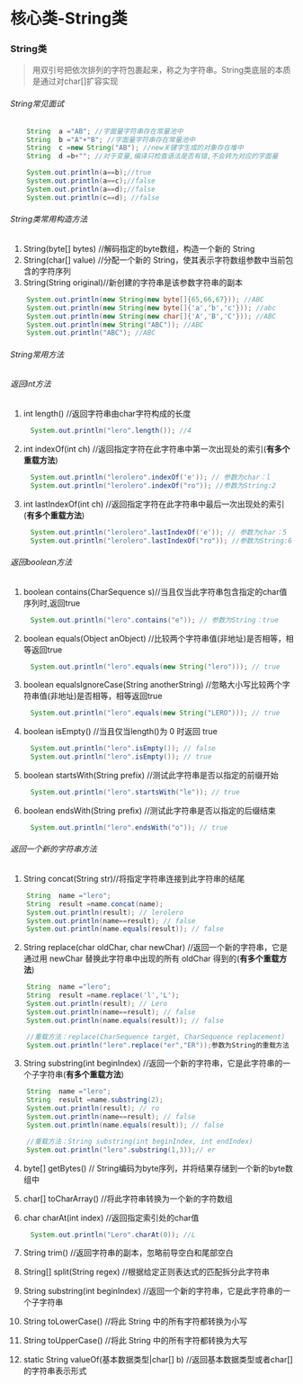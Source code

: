 # 核心类-String类

###  String类
>  用双引号把依次排列的字符包裹起来，称之为字符串。String类底层的本质是通过对char[]扩容实现

###### String常见面试
``` java
    String  a ="AB"; //字面量字符串存在常量池中
    String  b ="A"+"B"; //字面量字符串存在常量池中
    String  c =new String("AB"); //new关键字生成的对象存在堆中
    String  d =b+""; //对于变量,编译只检查语法是否有错,不会转为对应的字面量

    System.out.println(a==b);//true
    System.out.println(a==c);//false
    System.out.println(a==d);//false
    System.out.println(c==d); //false
```
###### String类常用构造方法
1. String(byte[] bytes)  //解码指定的byte数组，构造一个新的 String
2. String(char[] value)  //分配一个新的 String，使其表示字符数组参数中当前包含的字符序列
3. String(String original)//新创建的字符串是该参数字符串的副本
``` java
    System.out.println(new String(new byte[]{65,66,67})); //ABC
    System.out.println(new String(new byte[]{'a','b','c'})); //abc
    System.out.println(new String(new char[]{'A','B','C'})); //ABC
    System.out.println(new String("ABC")); //ABC
    System.out.println("ABC"); //ABC
```
###### String常用方法

###### 返回int方法
1.  int  length() //返回字符串由char字符构成的长度
``` java
     System.out.println("lero".length()); //4
```
2.  int indexOf(int ch) //返回指定字符在此字符串中第一次出现处的索引(**有多个重载方法**)
``` java
     System.out.println("lerolero".indexOf('e')); // 参数为char：l
     System.out.println("lerolero".indexOf("ro")); //参数为String:2
```
3.  int lastIndexOf(int ch) //返回指定字符在此字符串中最后一次出现处的索引(**有多个重载方法**)
``` java
     System.out.println("lerolero".lastIndexOf('e')); // 参数为char：5
     System.out.println("lerolero".lastIndexOf("ro")); //参数为String:6
```
###### 返回boolean方法
1.  boolean contains(CharSequence s)//当且仅当此字符串包含指定的char值序列时,返回true
``` java
     System.out.println("lero".contains("e")); // 参数为String：true
```
2.  boolean equals(Object anObject) //比较两个字符串值(非地址)是否相等，相等返回true
``` java
     System.out.println("lero".equals(new String("lero"))); // true
```
3.  boolean equalsIgnoreCase(String anotherString)  //忽略大小写比较两个字符串值(非地址)是否相等，相等返回true
``` java
     System.out.println("lero".equals(new String("LERO"))); // true
```
4.  boolean isEmpty() //当且仅当length()为 0 时返回 true
``` java
     System.out.println("lero".isEmpty()); // false
     System.out.println("lero".isEmpty()); // true
```
5. boolean startsWith(String prefix) //测试此字符串是否以指定的前缀开始
``` java
     System.out.println("lero".startsWith("le")); // true
```
6. boolean endsWith(String prefix) //测试此字符串是否以指定的后缀结束
``` java
     System.out.println("lero".endsWith("o")); // true
```
###### 返回一个新的字符串方法
1.  String concat(String str)//将指定字符串连接到此字符串的结尾
``` java
    String  name ="lero";
    String  result =name.concat(name);
    System.out.println(result); // lerolero
    System.out.println(name==result); // false
    System.out.println(name.equals(result)); // false
```
2.  String replace(char oldChar, char newChar) //返回一个新的字符串，它是通过用 newChar 替换此字符串中出现的所有 oldChar 得到的(**有多个重载方法**)
``` java
    String  name ="lero";
    String  result =name.replace('l','L');
    System.out.println(result); // Lero
    System.out.println(name==result); // false
    System.out.println(name.equals(result)); // false

    //重载方法：replace(CharSequence target, CharSequence replacement)
    System.out.println("lero".replace("er","ER"));参数为String的重载方法 // lERo

```
3. String substring(int beginIndex) //返回一个新的字符串，它是此字符串的一个子字符串(**有多个重载方法**)
``` java
    String  name ="lero";
    String  result =name.substring(2);
    System.out.println(result); // ro
    System.out.println(name==result); // false
    System.out.println(name.equals(result)); // false

    //重载方法：String substring(int beginIndex, int endIndex)
    System.out.println("lero".substring(1,3));// er
```
4.  byte[] getBytes()  // String编码为byte序列，并将结果存储到一个新的byte数组中
5.  char[] toCharArray() //将此字符串转换为一个新的字符数组

6.  char charAt(int index)  //返回指定索引处的char值
``` java
     System.out.println("Lero".charAt(0)); //L
```
7.  String trim() //返回字符串的副本，忽略前导空白和尾部空白

8. String[] split(String regex) //根据给定正则表达式的匹配拆分此字符串

12. String substring(int beginIndex) //返回一个新的字符串，它是此字符串的一个子字符串
13. String toLowerCase() //将此 String 中的所有字符都转换为小写
14. String toUpperCase() //将此 String 中的所有字符都转换为大写
15. static String valueOf(基本数据类型|char[] b) //返回基本数据类型或者char[]的字符串表示形式















